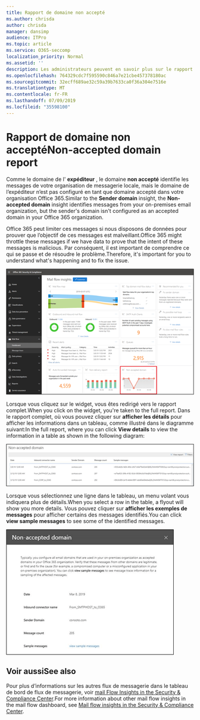 ```yaml
---
title: Rapport de domaine non accepté
ms.author: chrisda
author: chrisda
manager: dansimp
audience: ITPro
ms.topic: article
ms.service: O365-seccomp
localization_priority: Normal
ms.assetid: ''
description: Les administrateurs peuvent en savoir plus sur le rapport de domaine non accepté dans le tableau de bord de flux de messagerie dans le centre de sécurité & conformité.
ms.openlocfilehash: 764329cdc7f595590c846a7e21cbe457378180ac
ms.sourcegitcommit: 32ecff689ae32c59a39b7633ca0f36a304e7516e
ms.translationtype: MT
ms.contentlocale: fr-FR
ms.lasthandoff: 07/09/2019
ms.locfileid: "35598100"
---
```

# <a name="non-accepted-domain-report"></a><span data-ttu-id="cf22c-103">Rapport de domaine non accepté</span><span class="sxs-lookup"><span data-stu-id="cf22c-103">Non-accepted domain report</span></span>

<span data-ttu-id="cf22c-104">Comme le domaine de l' **expéditeur** , le domaine **non accepté** identifie les messages de votre organisation de messagerie locale, mais le domaine de l’expéditeur n’est pas configuré en tant que domaine accepté dans votre organisation Office 365.</span><span class="sxs-lookup"><span data-stu-id="cf22c-104">Similar to the **Sender domain** insight, the **Non-accepted domain** insight identifies messages from your on-premises email organization, but the sender's domain isn't configured as an accepted domain in your Office 365 organization.</span></span>

<span data-ttu-id="cf22c-105">Office 365 peut limiter ces messages si nous disposons de données pour prouver que l’objectif de ces messages est malveillant.</span><span class="sxs-lookup"><span data-stu-id="cf22c-105">Office 365 might throttle these messages if we have data to prove that the intent of these messages is malicious.</span></span> <span data-ttu-id="cf22c-106">Par conséquent, il est important de comprendre ce qui se passe et de résoudre le problème.</span><span class="sxs-lookup"><span data-stu-id="cf22c-106">Therefore, it's important for you to understand what's happening and to fix the issue.</span></span>

![Rapport de domaine non accepté dans le tableau de bord de flux de messagerie dans le centre de sécurité & conformité](media/non-accepted-domain-report-selected.png)

<span data-ttu-id="cf22c-108">Lorsque vous cliquez sur le widget, vous êtes redirigé vers le rapport complet.</span><span class="sxs-lookup"><span data-stu-id="cf22c-108">When you click on the widget, you're taken to the full report.</span></span> <span data-ttu-id="cf22c-109">Dans le rapport complet, où vous pouvez cliquer sur **afficher les détails** pour afficher les informations dans un tableau, comme illustré dans le diagramme suivant:</span><span class="sxs-lookup"><span data-stu-id="cf22c-109">In the full report, where you can click **View details** to view the information in a table as shown in the following diagram:</span></span>

![Afficher la table des détails dans le rapport de domaine non accepté](media/non-accepted-domain-report-view-details.png)

<span data-ttu-id="cf22c-111">Lorsque vous sélectionnez une ligne dans le tableau, un menu volant vous indiquera plus de détails.</span><span class="sxs-lookup"><span data-stu-id="cf22c-111">When you select a row in the table, a flyout will show you more details.</span></span> <span data-ttu-id="cf22c-112">Vous pouvez cliquer sur **afficher les exemples de messages** pour afficher certains des messages identifiés.</span><span class="sxs-lookup"><span data-stu-id="cf22c-112">You can click **view sample messages** to see some of the identified messages.</span></span>

![Sélectionner une ligne dans le tableau des détails dans le rapport de domaine non accepté](media/non-accepted-domain-report-select-row-in-table.png)

## <a name="see-also"></a><span data-ttu-id="cf22c-114">Voir aussi</span><span class="sxs-lookup"><span data-stu-id="cf22c-114">See also</span></span>

<span data-ttu-id="cf22c-115">Pour plus d’informations sur les autres flux de messagerie dans le tableau de bord de flux de messagerie, voir [mail Flow Insights in the Security & Compliance Center](mail-flow-insights-v2.md).</span><span class="sxs-lookup"><span data-stu-id="cf22c-115">For more information about other mail flow insights in the mail flow dashboard, see [Mail flow insights in the Security & Compliance Center](mail-flow-insights-v2.md).</span></span>
